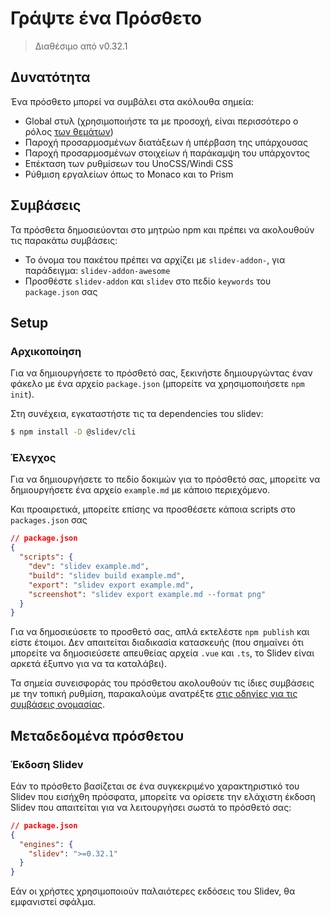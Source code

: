 # Γράψτε ένα Πρόσθετο

> Διαθέσιμο από v0.32.1

## Δυνατότητα

Ένα πρόσθετο μπορεί να συμβάλει στα ακόλουθα σημεία:

- Global στυλ (χρησιμοποιήστε τα με προσοχή, είναι περισσότερο ο ρόλος [των θεμάτων](/themes/use))
- Παροχή προσαρμοσμένων διατάξεων ή υπέρβαση της υπάρχουσας
- Παροχή προσαρμοσμένων στοιχείων ή παράκαμψη του υπάρχοντος
- Επέκταση των ρυθμίσεων του UnoCSS/Windi CSS
- Ρύθμιση εργαλείων όπως το Monaco και το Prism

## Συμβάσεις

Τα πρόσθετα δημοσιεύονται στο μητρώο npm και πρέπει να ακολουθούν τις παρακάτω συμβάσεις:

- Το όνομα του πακέτου πρέπει να αρχίζει με `slidev-addon-`, για παράδειγμα: `slidev-addon-awesome`
- Προσθέστε `slidev-addon` και `slidev` στο πεδίο `keywords` του `package.json` σας

## Setup

### Αρχικοποίηση

Για να δημιουργήσετε το πρόσθετό σας, ξεκινήστε δημιουργώντας έναν φάκελο με ένα αρχείο `package.json` (μπορείτε να χρησιμοποιήσετε `npm init`).

Στη συνέχεια, εγκαταστήστε τις τα dependencies του slidev:

```bash
$ npm install -D @slidev/cli
```

### Έλεγχος

Για να δημιουργήσετε το πεδίο δοκιμών για το πρόσθετό σας, μπορείτε να δημιουργήσετε ένα αρχείο `example.md` με κάποιο περιεχόμενο.

Και προαιρετικά, μπορείτε επίσης να προσθέσετε κάποια scripts στο `packages.json` σας

```json
// package.json
{
  "scripts": {
    "dev": "slidev example.md",
    "build": "slidev build example.md",
    "export": "slidev export example.md",
    "screenshot": "slidev export example.md --format png"
  }
}
```

Για να δημοσιεύσετε το προσθετό σας, απλά εκτελέστε `npm publish` και είστε έτοιμοι. Δεν απαιτείται διαδικασία κατασκευής (που σημαίνει ότι μπορείτε να δημοσιεύσετε απευθείας αρχεία `.vue` και `.ts`, το Slidev είναι αρκετά έξυπνο για να τα καταλάβει).

Τα σημεία συνεισφοράς του πρόσθετου ακολουθούν τις ίδιες συμβάσεις με την τοπική ρυθμίση, παρακαλούμε ανατρέξτε [στις οδηγίες για τις συμβάσεις ονομασίας](/custom/). 

## Μεταδεδομένα πρόσθετου

### Έκδοση Slidev

Εάν το πρόσθετο βασίζεται σε ένα συγκεκριμένο χαρακτηριστικό του Slidev που εισήχθη πρόσφατα, μπορείτε να ορίσετε την ελάχιστη έκδοση Slidev που απαιτείται για να λειτουργήσει σωστά το πρόσθετό σας:

```json
// package.json
{
  "engines": {
    "slidev": ">=0.32.1"
  }
}
```

Εάν οι χρήστες χρησιμοποιούν παλαιότερες εκδόσεις του Slidev, θα εμφανιστεί σφάλμα.
